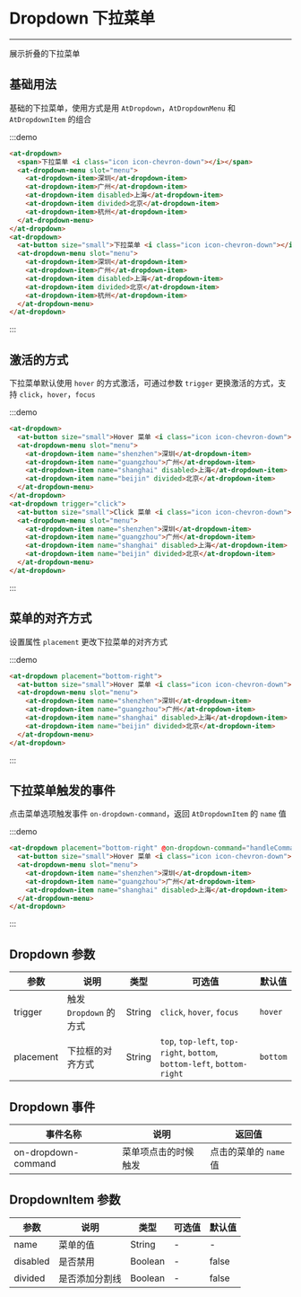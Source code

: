 
# Dropdown 下拉菜单

----

展示折叠的下拉菜单

## 基础用法

基础的下拉菜单，使用方式是用 `AtDropdown`，`AtDropdownMenu` 和 `AtDropdownItem` 的组合

:::demo
```html
<at-dropdown>
  <span>下拉菜单 <i class="icon icon-chevron-down"></i></span>
  <at-dropdown-menu slot="menu">
    <at-dropdown-item>深圳</at-dropdown-item>
    <at-dropdown-item>广州</at-dropdown-item>
    <at-dropdown-item disabled>上海</at-dropdown-item>
    <at-dropdown-item divided>北京</at-dropdown-item>
    <at-dropdown-item>杭州</at-dropdown-item>
  </at-dropdown-menu>
</at-dropdown>
<at-dropdown>
  <at-button size="small">下拉菜单 <i class="icon icon-chevron-down"></i></at-button>
  <at-dropdown-menu slot="menu">
    <at-dropdown-item>深圳</at-dropdown-item>
    <at-dropdown-item>广州</at-dropdown-item>
    <at-dropdown-item disabled>上海</at-dropdown-item>
    <at-dropdown-item divided>北京</at-dropdown-item>
    <at-dropdown-item>杭州</at-dropdown-item>
  </at-dropdown-menu>
</at-dropdown>
```
:::

## 激活的方式

下拉菜单默认使用 `hover` 的方式激活，可通过参数 `trigger` 更换激活的方式，支持 `click`，`hover`，`focus`

:::demo
```html
<at-dropdown>
  <at-button size="small">Hover 菜单 <i class="icon icon-chevron-down"></at-button>
  <at-dropdown-menu slot="menu">
    <at-dropdown-item name="shenzhen">深圳</at-dropdown-item>
    <at-dropdown-item name="guangzhou">广州</at-dropdown-item>
    <at-dropdown-item name="shanghai" disabled>上海</at-dropdown-item>
    <at-dropdown-item name="beijin" divided>北京</at-dropdown-item>
  </at-dropdown-menu>
</at-dropdown>
<at-dropdown trigger="click">
  <at-button size="small">Click 菜单 <i class="icon icon-chevron-down"></at-button>
  <at-dropdown-menu slot="menu">
    <at-dropdown-item name="shenzhen">深圳</at-dropdown-item>
    <at-dropdown-item name="guangzhou">广州</at-dropdown-item>
    <at-dropdown-item name="shanghai" disabled>上海</at-dropdown-item>
    <at-dropdown-item name="beijin" divided>北京</at-dropdown-item>
  </at-dropdown-menu>
</at-dropdown>
```
:::

## 菜单的对齐方式

设置属性 `placement` 更改下拉菜单的对齐方式

:::demo
```html
<at-dropdown placement="bottom-right">
  <at-button size="small">Hover 菜单 <i class="icon icon-chevron-down"></at-button>
  <at-dropdown-menu slot="menu">
    <at-dropdown-item name="shenzhen">深圳</at-dropdown-item>
    <at-dropdown-item name="guangzhou">广州</at-dropdown-item>
    <at-dropdown-item name="shanghai" disabled>上海</at-dropdown-item>
    <at-dropdown-item name="beijin" divided>北京</at-dropdown-item>
  </at-dropdown-menu>
</at-dropdown>
```
:::

## 下拉菜单触发的事件

点击菜单选项触发事件 `on-dropdown-command`，返回 `AtDropdownItem` 的 `name` 值

:::demo
```html
<at-dropdown placement="bottom-right" @on-dropdown-command="handleCommand">
  <at-button size="small">Hover 菜单 <i class="icon icon-chevron-down"></at-button>
  <at-dropdown-menu slot="menu">
    <at-dropdown-item name="shenzhen">深圳</at-dropdown-item>
    <at-dropdown-item name="guangzhou">广州</at-dropdown-item>
    <at-dropdown-item name="shanghai" disabled>上海</at-dropdown-item>
  </at-dropdown-menu>
</at-dropdown>
```
:::

## Dropdown 参数

| 参数      | 说明          | 类型      | 可选值                           | 默认值  |
|---------- |-------------- |---------- |--------------------------------  |-------- |
| trigger | 触发 `Dropdown` 的方式 | String | `click`, `hover`, `focus` | `hover` |
| placement | 下拉框的对齐方式 | String | `top`, `top-left`, `top-right`, `bottom`, `bottom-left`, `bottom-right` | `bottom` |

## Dropdown 事件

| 事件名称      | 说明          | 返回值  |
|---------- |-------------- |---------- |
| on-dropdown-command | 菜单项点击的时候触发 | 点击的菜单的 `name` 值 |

## DropdownItem 参数

| 参数      | 说明          | 类型      | 可选值                           | 默认值  |
|---------- |-------------- |---------- |--------------------------------  |-------- |
| name | 菜单的值 | String | - | - |
| disabled | 是否禁用 | Boolean | - | false |
| divided | 是否添加分割线 | Boolean | - | false |

<style  scoped>
  .at-dropdown + .at-dropdown {
    margin-left: 8px;
  }
  .at-dropdown__trigger {
    > span {
      font-size: 12px;
    }
  }
</style>

<script>
  export default {
    methods: {
      handleCommand (name) {
        this.$Message(`点击菜单：${name}`)
      }
    }
  }
</script>
